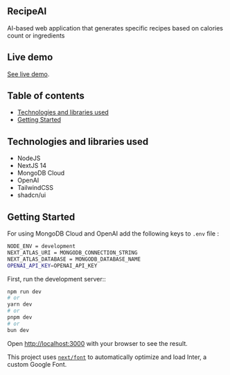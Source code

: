 ## RecipeAI

AI-based web application that generates specific recipes based on calories count or ingredients

## Live demo

[See live demo](https://recipe-ai-dusky.vercel.app/).

## Table of contents

- [Technologies and libraries used](#technologies-and-libraries-used)
- [Getting Started](#getting-started)

## Technologies and libraries used

- NodeJS
- NextJS 14
- MongoDB Cloud
- OpenAI
- TailwindCSS
- shadcn/ui

## Getting Started

For using MongoDB Cloud and OpenAI add the following keys to `.env` file :

```bash
NODE_ENV = development
NEXT_ATLAS_URI = MONGODB_CONNECTION_STRING
NEXT_ATLAS_DATABASE = MONGODB_DATABASE_NAME
OPENAI_API_KEY=OPENAI_API_KEY
```

First, run the development server::

```bash
npm run dev
# or
yarn dev
# or
pnpm dev
# or
bun dev
```

Open [http://localhost:3000](http://localhost:3000) with your browser to see the result.

This project uses [`next/font`](https://nextjs.org/docs/basic-features/font-optimization) to automatically optimize and load Inter, a custom Google Font.
